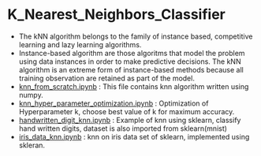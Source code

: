 # K_Nearest_Neighbors_Classifier

+ The kNN algorithm belongs to the family of instance based, competitive learning and lazy learning algorithms.
+ Instance-based algorithm are those algoritms that model the problem using data instances in order to make predictive decisions. The kNN algorithm is an extreme form of instance-based methods because all training observation are retained as part of the model.
+ [knn_from_scratch.ipynb](https://github.com/kunwarsaaim/K_Nearest_Neighbors_Classifier/blob/master/KNN_from_scratch.ipynb) : This file contains knn algorithm written using numpy.
+ [knn_hyper_parameter_optimization.ipynb](https://github.com/kunwarsaaim/K_Nearest_Neighbors_Classifier/blob/master/knn_hyper_parameter_optimization.ipynb) : Optimization of Hyperparameter k, choose best value of k for maximum accuracy.
+ [handwritten_digit_knn.ipynb](https://github.com/kunwarsaaim/K_Nearest_Neighbors_Classifier/blob/master/handwritten_digit_knn.ipynb) : Example of knn using sklearn, classify hand written digits, dataset is also imported from sklearn(mnist)
+ [iris_data_knn.ipynb](https://github.com/kunwarsaaim/K_Nearest_Neighbors_Classifier/blob/master/iris_data_knn.ipynb) : knn on iris data set of sklearn, implemented using skleran.

